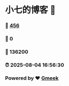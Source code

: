 # 小七的博客 :link:  
### :page_facing_up: [456](/tag.html) 
### :speech_balloon: 0 
### :hibiscus: 136200 
### :alarm_clock: 2025-08-04 16:56:30 
### Powered by :heart: [Gmeek](https://github.com/Meekdai/Gmeek)
